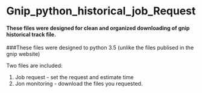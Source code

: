 # Gnip_python_historical_job_Request

#### These files were designed for clean and organized downloading of gnip historical track file.

###These files were designed to python 3.5 (unlike the files publised in the gnip website)

Two files are included:
1. Job request - set the request and estimate time
2. Jon monitoring - download the files you requested. 
